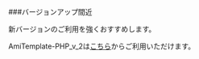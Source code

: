 ###バージョンアップ間近

新バージョンのご利用を強くおすすめします。

AmiTemplate-PHP_v_2は[こちら](https://github.com/amishiro/AmiTemplate-PHP/tree/vol.2_develop)からご利用いただけます。

